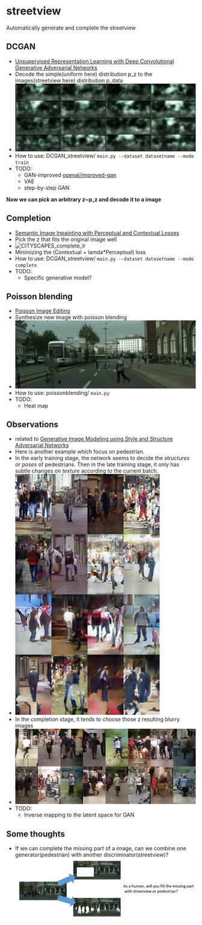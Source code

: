 # streetview
Automatically generate and complete the streetview

## DCGAN
- [Unsupervised Representation Learning with Deep Convolutional Generative Adversarial Networks](https://arxiv.org/abs/1511.06434)
- Decode the simple(uniform here) distribution p_z to the images(streetview here) distribution p_data
- ![3D2G](/src/CITYSCAPES_DCGAN_3D2G/3D2G.gif)
- How to use: DCGAN_streetview/ 
  `main.py --dataset datasetname --mode train`
- TODO: 
  - GAN-improved [openai/improved-gan](https://github.com/openai/improved-gan)
  - VAE
  - step-by-step GAN
  
**Now we can pick an arbitrary z~p_z and decode it to a image**

## Completion
- [Semantic Image Inpainting with Perceptual and Contextual Losses](https://arxiv.org/abs/1607.07539)
- Pick the z that fits the original image well
- ![CITYSCAPES_complete_lr](/src/CITYSCAPES_complete_lr/CITYSCAPES_complete_lr.gif)
- Minimizing the (Contextual + lamda*Perceptual) loss
- How to use: DCGAN_streetview/ 
  `main.py --dataset datasetname --mode complete`
- TODO: 
  -  Specific generative model?

## Poisson blending
- [Poisson Image Editing](http://www.cs.jhu.edu/~misha/Fall07/Papers/Perez03.pdf)
- Synthesize new image with poisson blending
- ![str_str_poisson](/src/Poisson/14/14.gif)
- How to use: poissonblending/
  `main.py`
- TODO:
  - Heat map
  

## Observations
- related to [Generative Image Modeling using Style and Structure Adversarial Networks](https://arxiv.org/abs/1603.05631)
- Here is another example which focus on pedestrian. 
- In the early training stage, the network seems to decide the *structures or poses* of pedestrians. Then in the late training stage, it only has subtle changes on *texture* according to the current batch.
- ![INRIA_different_batch](/src/INRIA_DCGAN_2D1G/INRIA_different_batch/INRIA_different_batch.gif)
- In the completion stage, it tends to choose those z resulting blurry images
- ![blurry](/src/INRIA_DCGAN_2D1G/blurry.gif)
- TODO:
  - Inverse mapping to the latent space for GAN
  
## Some thoughts
- If we can complete the missing part of a image, can we combine one generator(pedestrian) with another discriminator(streetview)?
![ques](/src/ques.PNG)